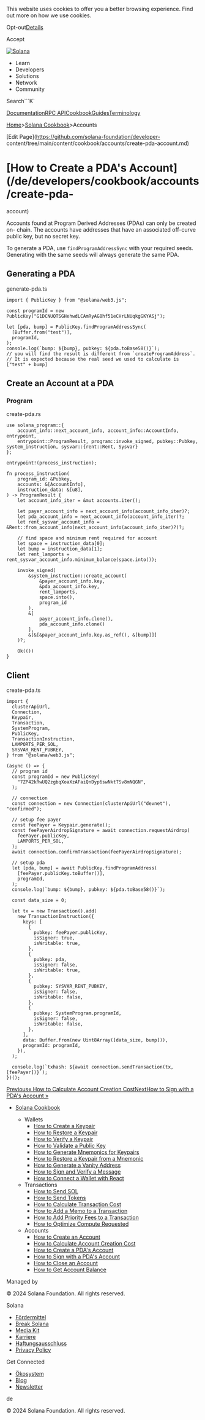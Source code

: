This website uses cookies to offer you a better browsing experience. Find out
more on how we use cookies.

Opt-out[Details](/de/privacy-policy#collection-of-information)

Accept

[![Solana](/_next/static/media/logotype-dark.f79d530d.svg)](/de)

  * Learn
  * Developers
  * Solutions
  * Network
  * Community

Search```K`

[Documentation](/de/docs)[RPC
API](/de/docs/rpc)[Cookbook](/de/developers/cookbook)[Guides](/de/developers/guides)[Terminology](/de/docs/terminology)

[Home](/de)>[Solana Cookbook](/de/developers/cookbook)>Accounts

[Edit Page](https://github.com/solana-foundation/developer-
content/tree/main/content/cookbook/accounts/create-pda-account.md)

# [How to Create a PDA's Account](/de/developers/cookbook/accounts/create-pda-
account)

Accounts found at Program Derived Addresses (PDAs) can only be created on-
chain. The accounts have addresses that have an associated off-curve public
key, but no secret key.

To generate a PDA, use `findProgramAddressSync` with your required seeds.
Generating with the same seeds will always generate the same PDA.

## Generating a PDA #

generate-pda.ts

    
    
    import { PublicKey } from "@solana/web3.js";
     
    const programId = new PublicKey("G1DCNUQTSGHehwdLCAmRyAG8hf51eCHrLNUqkgGKYASj");
     
    let [pda, bump] = PublicKey.findProgramAddressSync(
      [Buffer.from("test")],
      programId,
    );
    console.log(`bump: ${bump}, pubkey: ${pda.toBase58()}`);
    // you will find the result is different from `createProgramAddress`.
    // It is expected because the real seed we used to calculate is ["test" + bump]

## Create an Account at a PDA #

### Program #

create-pda.rs

    
    
    use solana_program::{
        account_info::next_account_info, account_info::AccountInfo, entrypoint,
        entrypoint::ProgramResult, program::invoke_signed, pubkey::Pubkey, system_instruction, sysvar::{rent::Rent, Sysvar}
    };
     
    entrypoint!(process_instruction);
     
    fn process_instruction(
        program_id: &Pubkey,
        accounts: &[AccountInfo],
        instruction_data: &[u8],
    ) -> ProgramResult {
        let account_info_iter = &mut accounts.iter();
     
        let payer_account_info = next_account_info(account_info_iter)?;
        let pda_account_info = next_account_info(account_info_iter)?;
        let rent_sysvar_account_info = &Rent::from_account_info(next_account_info(account_info_iter)?)?;
     
        // find space and minimum rent required for account
        let space = instruction_data[0];
        let bump = instruction_data[1];
        let rent_lamports = rent_sysvar_account_info.minimum_balance(space.into());
     
        invoke_signed(
            &system_instruction::create_account(
                &payer_account_info.key,
                &pda_account_info.key,
                rent_lamports,
                space.into(),
                program_id
            ),
            &[
                payer_account_info.clone(),
                pda_account_info.clone()
            ],
            &[&[&payer_account_info.key.as_ref(), &[bump]]]
        )?;
     
        Ok(())
    }

## Client #

create-pda.ts

    
    
    import {
      clusterApiUrl,
      Connection,
      Keypair,
      Transaction,
      SystemProgram,
      PublicKey,
      TransactionInstruction,
      LAMPORTS_PER_SOL,
      SYSVAR_RENT_PUBKEY,
    } from "@solana/web3.js";
     
    (async () => {
      // program id
      const programId = new PublicKey(
        "7ZP42kRwUQ2zgbqXoaXzAFaiQnDyp6swNktTSv8mNQGN",
      );
     
      // connection
      const connection = new Connection(clusterApiUrl("devnet"), "confirmed");
     
      // setup fee payer
      const feePayer = Keypair.generate();
      const feePayerAirdropSignature = await connection.requestAirdrop(
        feePayer.publicKey,
        LAMPORTS_PER_SOL,
      );
      await connection.confirmTransaction(feePayerAirdropSignature);
     
      // setup pda
      let [pda, bump] = await PublicKey.findProgramAddress(
        [feePayer.publicKey.toBuffer()],
        programId,
      );
      console.log(`bump: ${bump}, pubkey: ${pda.toBase58()}`);
     
      const data_size = 0;
     
      let tx = new Transaction().add(
        new TransactionInstruction({
          keys: [
            {
              pubkey: feePayer.publicKey,
              isSigner: true,
              isWritable: true,
            },
            {
              pubkey: pda,
              isSigner: false,
              isWritable: true,
            },
            {
              pubkey: SYSVAR_RENT_PUBKEY,
              isSigner: false,
              isWritable: false,
            },
            {
              pubkey: SystemProgram.programId,
              isSigner: false,
              isWritable: false,
            },
          ],
          data: Buffer.from(new Uint8Array([data_size, bump])),
          programId: programId,
        }),
      );
     
      console.log(`txhash: ${await connection.sendTransaction(tx, [feePayer])}`);
    })();

[Previous« How to Calculate Account Creation
Cost](/de/developers/cookbook/accounts/calculate-rent)[NextHow to Sign with a
PDA's Account »](/de/developers/cookbook/accounts/sign-with-pda)

  * [Solana Cookbook](/de/developers/cookbook)

    * Wallets
      * [How to Create a Keypair](/de/developers/cookbook/wallets/create-keypair)
      * [How to Restore a Keypair](/de/developers/cookbook/wallets/restore-keypair)
      * [How to Verify a Keypair](/de/developers/cookbook/wallets/verify-keypair)
      * [How to Validate a Public Key](/de/developers/cookbook/wallets/check-publickey)
      * [How to Generate Mnemonics for Keypairs](/de/developers/cookbook/wallets/generate-mnemonic)
      * [How to Restore a Keypair from a Mnemonic](/de/developers/cookbook/wallets/restore-from-mnemonic)
      * [How to Generate a Vanity Address](/de/developers/cookbook/wallets/generate-vanity-address)
      * [How to Sign and Verify a Message](/de/developers/cookbook/wallets/sign-message)
      * [How to Connect a Wallet with React](/de/developers/cookbook/wallets/connect-wallet-react)
    * Transactions
      * [How to Send SOL](/de/developers/cookbook/transactions/send-sol)
      * [How to Send Tokens](/de/developers/cookbook/transactions/send-tokens)
      * [How to Calculate Transaction Cost](/de/developers/cookbook/transactions/calculate-cost)
      * [How to Add a Memo to a Transaction](/de/developers/cookbook/transactions/add-memo)
      * [How to Add Priority Fees to a Transaction](/de/developers/cookbook/transactions/add-priority-fees)
      * [How to Optimize Compute Requested](/de/developers/cookbook/transactions/optimize-compute)
    * Accounts
      * [How to Create an Account](/de/developers/cookbook/accounts/create-account)
      * [How to Calculate Account Creation Cost](/de/developers/cookbook/accounts/calculate-rent)
      * [How to Create a PDA's Account](/de/developers/cookbook/accounts/create-pda-account)
      * [How to Sign with a PDA's Account](/de/developers/cookbook/accounts/sign-with-pda)
      * [How to Close an Account](/de/developers/cookbook/accounts/close-account)
      * [How to Get Account Balance](/de/developers/cookbook/accounts/get-account-balance)

Managed by

[](/de)

[](/youtube)[](/twitter)[](/discord)[](/reddit)[](/github)[](/telegram)

© 2024 Solana Foundation. All rights reserved.

Solana

  * [Fördermittel](https://solana.org/grants)
  * [Break Solana](https://break.solana.com/)
  * [Media Kit](/de/branding)
  * [Karriere](https://jobs.solana.com/)
  * [Haftungsausschluss](/de/tos)
  * [Privacy Policy](/de/privacy-policy)

Get Connected

  * [Ökosystem](/de/ecosystem)
  * [Blog](/de/news)
  * [Newsletter](/de/newsletter)

de

© 2024 Solana Foundation. All rights reserved.

